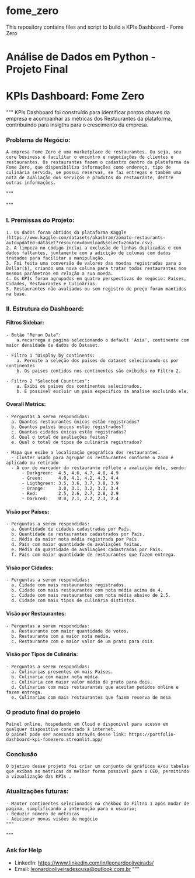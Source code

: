 # fome_zero
This repository contains files and script to build a KPIs Dashboard - Fome Zero

# Análise de Dados em Python - Projeto Final

# KPIs Dashboard: Fome Zero
  """
    KPIs Dashboard foi construído para identificar pontos chaves da empresa e acompanhar as métricas dos Restaurantes da plataforma, contribuindo para insigths para o crescimento da empresa.
    
### Problema de Negócio:
    A empresa Fome Zero é uma marketplace de restaurantes. Ou seja, seu core business é facilitar o encontro e negociações de clientes e restaurantes. Os restaurantes fazem o cadastro dentro da plataforma da Fome Zero, que disponibiliza informações como endereço, tipo de culinária servida, se possui reservas, se faz entregas e também uma nota de avaliação dos serviços e produtos do restaurante, dentre outras informações.
  """

  """
### I. Premissas do Projeto:
    1. Os dados foram obtidos da plataforma Kaggle (https://www.kaggle.com/datasets/akashram/zomato-restaurants-autoupdated-dataset?resource=download&select=zomato.csv).
    2. A limpeza no código inclui a exclusão de linhas duplicadas e com dados faltantes, juntamente com a adicição de colunas com dados tratados para facilitar a manipulação.
    3. Foi feita uma conversão de valores das moedas registradas para o Dollar($), criando uma nova coluna para tratar todos restaurantes nos mesmos parâmetros em relação a sua moeda.
    4. Os KPIs foram agrupados em quatro perspectivas de negócio: Países, Cidades, Restaurantes e Culinárias.
    5. Restaurantes não avaliados ou sem registro de preço foram mantidos na base. 
    
### II. Estrutura do Dashboard:

#### Filtros Sidebar:
    - Botão "Rerun Data":
        a.recarrega a pagina selecionando o default 'Asia', continente com maior densidade de dados do Dataset.

    - Filtro 1 "Display by continents:
        a. Permite a seleção dos paises do dataset selecionando-os por continentes
        b. Os paises contidos nos continentes são exibidos no Filtro 2.

    - Filtro 2 "Selected Countries":
        a. Exibi os paises dos continentes selecionados.
        b. É possivel excluir um pais especifico da analise excluindo ele.

#### Overall Metrics:   
    - Perguntas a serem respondidas:
      a. Quantos restaurantes únicos estão registrados?
      b. Quantos países únicos estão registrados?
      c. Quantas cidades únicas estão registradas?
      d. Qual o total de avaliações feitas?
      e. Qual o total de tipos de culinária registrados?
      
    - Mapa que exibe a localização geográfica dos restaurantes.
      - Cluster usado para agrupar os restaurantes conforme o zoom é aplicado ou retirado
      - A cor do marcador do restaurante reflete a avaliação dele, sendo:
          - Darkgreen:  4.5, 4.6, 4.7, 4.8, 4.9
          - Green:      4.0, 4.1, 4.2, 4.3, 4.4
          - Ligthgreen: 3.5, 3.6, 3.7, 3.8, 3.9
          - Orange:     3.0, 3.1, 3.2, 3.3, 3.4
          - Red:        2.5, 2.6, 2.7, 2.8, 2.9
          - Darkred:    0.0, 2.1, 2.2, 2.3, 2.4
    
    
#### Visão por Países:
    - Perguntas a serem respondidas:
      a. Quantidade de cidades cadastradas por País.
      b. Quantidade de restaurantes cadastrados por País.
      c. Média da maior nota média registrada por País.
      d. País com maior quantidade de avaliações feitas. 
      e. Média da quantidade de avaliações cadastradas por País.
      f. País com maior quantidade de restaurantes que fazem entrega.

    
#### Visão por Cidades:
    - Perguntas a serem respondidas:
      a. Cidade com mais restaurantes registrados.
      b. Cidade com mais restaurantes com nota média acima de 4.
      c. Cidade com mais restaurantes com nota média abaixo de 2.5.
      d. Cidade com mais tipos de culinária distintos.
    
#### Visão por Restaurantes:
    - Perguntas a serem respondidas:
      a. Restaurante com maior quantidade de votos.
      b. Restaurante com a maior nota média.
      c. Restaurante com o maior valor de um prato para dois.
    
#### Visão por Tipos de Culinária:
    - Perguntas a serem respondidas:
      a. Culinarias presentes em mais Países.
      b. Culinaria com maior nota média.
      c. Culinaria com maior valor médio de prato para dois.
      d. Culinarias com mais restaurantes que aceitam pedidos online e fazem entrega.
      e. Culinarias com mais restaurantes que fazem reserva de mesa

### O produto final do projeto
	Painel online, hospedando em Cloud e disponível para acesso em qualquer dispositivo conectado à internet.
	O painel pode ser acessado através desse link: https://portfolio-dashboard-kpi-fomezero.streamlit.app/

### Conclusão
	O bjetivo desse projeto foi criar um conjunto de gráficos e/ou tabelas que exibam as métricas da melhor forma possível para o CEO, permitindo a vizualização das KPIs .

### Atualizações futuras:
    - Manter continentes selecionados no chekbox do Filtro 1 após mudar de pagina, simplificando a intereação para o usuario;
    - Reduzir número de métricas
    - Adicionar novas visões de negócio
    """
  """
### Ask for Help
- LinkedIn:  https://www.linkedin.com/in/leonardooliveirads/ 
- Email:     leonardooliveiradesousa@outlook.com.br
  """
